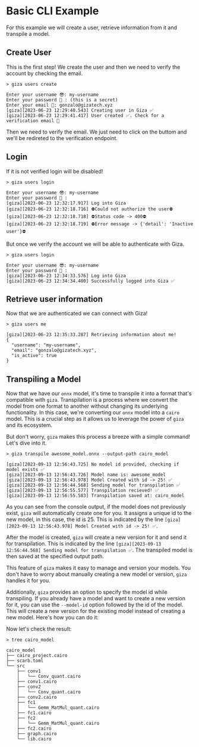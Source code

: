 # Basic CLI Example

For this example we will create a user, retrieve information from it and transpile a model.

## Create User

This is the first step! We create the user and then we need to verify the account by checking the email.

```console
> giza users create

Enter your username 😎: my-username
Enter your password 🥷 : (this is a secret)
Enter your email 📧: gonzalo@gizatech.xyz
[giza][2023-06-23 12:29:40.543] Creating user in Giza ✅
[giza][2023-06-23 12:29:41.417] User created ✅. Check for a verification email 📧
```

Then we need to verify the email. We just need to click on the buttom and we'll be redireted to the verification endpoint.

## Login

If it is not verified login will be disabled!

```console
> giza users login

Enter your username 😎: my-username
Enter your password 🥷 :
[giza][2023-06-23 12:32:17.917] Log into Giza
[giza][2023-06-23 12:32:18.716] ⛔️Could not authorize the user⛔️
[giza][2023-06-23 12:32:18.718] ⛔️Status code -> 400⛔️
[giza][2023-06-23 12:32:18.719] ⛔️Error message -> {'detail': 'Inactive user'}⛔️
```

But once we verify the account we will be able to authenticate with Giza.

```console
> giza users login

Enter your username 😎: my-username
Enter your password 🥷 :
[giza][2023-06-23 12:34:33.576] Log into Giza
[giza][2023-06-23 12:34:34.400] Successfully logged into Giza ✅
```

## Retrieve user information

Now that we are authenticated we can connect with Giza!

```console
> giza users me

[giza][2023-06-23 12:35:33.287] Retrieving information about me!
{
  "username": "my-username",
  "email": "gonzalo@gizatech.xyz",
  "is_active": true
}
```

## Transpiling a Model

Now that we have our `onnx` model, it's time to transpile it into a format that's compatible with `giza`. Transpilation is a process where we convert the model from one format to another without changing its underlying functionality. In this case, we're converting our `onnx` model into a `cairo` model. This is a crucial step as it allows us to leverage the power of `giza` and its ecosystem.

But don't worry, `giza` makes this process a breeze with a simple command! Let's dive into it.

```console
> giza transpile awesome_model.onnx --output-path cairo_model

[giza][2023-09-13 12:56:43.725] No model id provided, checking if model exists ✅ 
[giza][2023-09-13 12:56:43.726] Model name is: awesome_model
[giza][2023-09-13 12:56:43.978] Model Created with id -> 25! ✅
[giza][2023-09-13 12:56:44.568] Sending model for transpilation ✅ 
[giza][2023-09-13 12:56:55.577] Transpilation recieved! ✅
[giza][2023-09-13 12:56:55.583] Transpilation saved at: cairo_model
```

As you can see from the console output, if the model does not previously exist, `giza` will automatically create one for you. It assigns a unique id to the new model, in this case, the id is 25. This is indicated by the line `[giza][2023-09-13 12:56:43.978] Model Created with id -> 25! ✅`.

After the model is created, `giza` will create a new version for it and send it for transpilation. This is indicated by the line `[giza][2023-09-13 12:56:44.568] Sending model for transpilation ✅`. The transpiled model is then saved at the specified output path.

This feature of `giza` makes it easy to manage and version your models. You don't have to worry about manually creating a new model or version, `giza` handles it for you.

Additionally, `giza` provides an option to specify the model id while transpiling. If you already have a model and want to create a new version for it, you can use the `--model-id` option followed by the id of the model. This will create a new version for the existing model instead of creating a new model. Here's how you can do it:

Now let's check the result:

```console
> tree cairo_model

cairo_model
├── cairo_project.cairo
├── scarb.toml
└── src
    ├── conv1
    │   └── Conv_quant.cairo
    ├── conv1.cairo
    ├── conv2
    │   └── Conv_quant.cairo
    ├── conv2.cairo
    ├── fc1
    │   └── Gemm_MatMul_quant.cairo
    ├── fc1.cairo
    ├── fc2
    │   └── Gemm_MatMul_quant.cairo
    ├── fc2.cairo
    ├── graph.cairo
    └── lib.cairo
```
